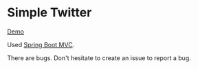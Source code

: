 # Simple Twitter

[Demo](https://morkvaivan-twitter.herokuapp.com/)

Used [Spring Boot MVC](https://spring.io/).

There are bugs. Don't hesitate to create an issue to report a bug.
